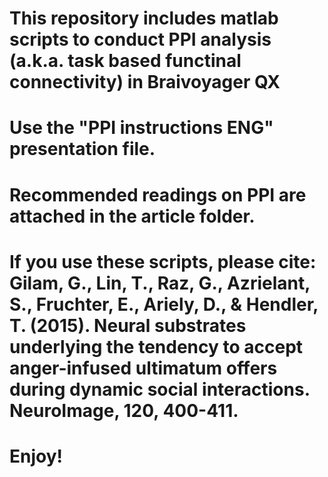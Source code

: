 # This repository includes matlab scripts to conduct PPI analysis (a.k.a. task based functinal connectivity) in Braivoyager QX

# Use the "PPI instructions ENG" presentation file.

# Recommended readings on PPI are attached in the article folder.

# If you use these scripts, please cite: Gilam, G., Lin, T., Raz, G., Azrielant, S., Fruchter, E., Ariely, D., & Hendler, T. (2015). Neural substrates underlying the tendency to accept anger-infused ultimatum offers during dynamic social interactions. NeuroImage, 120, 400-411.

# Enjoy!
